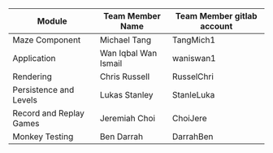 | Module                  | Team Member Name      | Team Member gitlab account |
|-------------------------|-----------------------|----------------------------|
| Maze Component          | Michael Tang          | TangMich1                  |
| Application             | Wan Iqbal Wan Ismail | waniswan1                  |
| Rendering               | Chris Russell         | RusselChri                 |
| Persistence and Levels  | Lukas Stanley         | StanleLuka                 |
| Record and Replay Games | Jeremiah Choi         | ChoiJere                   |
| Monkey Testing          | Ben Darrah            | DarrahBen                  |